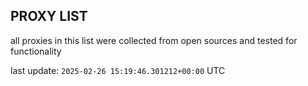 ## PROXY LIST

all proxies in this list were collected from open sources and tested for functionality

last update: `2025-02-26 15:19:46.301212+00:00` UTC